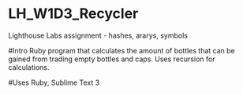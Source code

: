 # LH_W1D3_Recycler
Lighthouse Labs assignment - hashes, ararys, symbols

#Intro
Ruby program that calculates the amount of bottles that can be gained from trading empty bottles and caps.  Uses recursion for calculations.

#Uses
Ruby, Sublime Text 3
